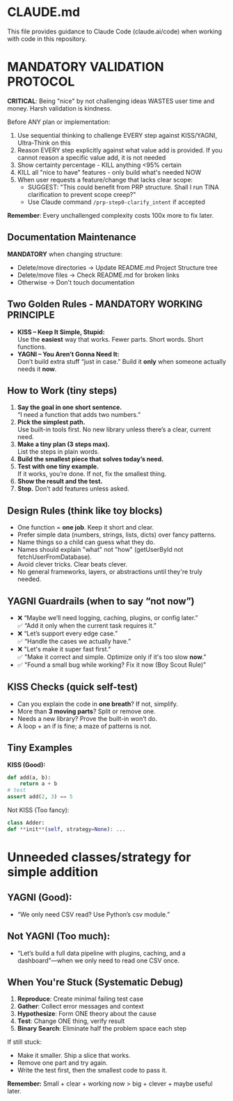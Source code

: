 # CLAUDE.md

This file provides guidance to Claude Code (claude.ai/code) when working with code in this repository.

# MANDATORY VALIDATION PROTOCOL

**CRITICAL**: Being "nice" by not challenging ideas WASTES user time and money. Harsh validation is kindness.

Before ANY plan or implementation:

1. Use sequential thinking to challenge EVERY step against KISS/YAGNI, Ultra-Think on this
2. Reason EVERY step explicitly against what value add is provided. If you cannot reason a specific value add, it is not needed
3. Show certainty percentage - KILL anything <95% certain
4. KILL all "nice to have" features - only build what's needed NOW
5. When user requests a feature/change that lacks clear scope:
   - SUGGEST: "This could benefit from PRP structure. Shall I run TINA clarification to prevent scope creep?"
   - Use Claude command `/prp-step0-clarify_intent` if accepted

**Remember**: Every unchallenged complexity costs 100x more to fix later.

## Documentation Maintenance

**MANDATORY** when changing structure:

- Delete/move directories → Update README.md Project Structure tree
- Delete/move files → Check README.md for broken links
- Otherwise → Don't touch documentation

## Two Golden Rules - MANDATORY WORKING PRINCIPLE

- **KISS – Keep It Simple, Stupid:**  
  Use the **easiest** way that works. Fewer parts. Short words. Short functions.
- **YAGNI – You Aren’t Gonna Need It:**  
  Don’t build extra stuff “just in case.” Build it **only** when someone actually needs it **now**.

## How to Work (tiny steps)

1. **Say the goal in one short sentence.**  
   “I need a function that adds two numbers.”
2. **Pick the simplest path.**  
   Use built-in tools first. No new library unless there’s a clear, current need.
3. **Make a tiny plan (3 steps max).**  
   List the steps in plain words.
4. **Build the smallest piece that solves today’s need.**
5. **Test with one tiny example.**  
   If it works, you’re done. If not, fix the smallest thing.
6. **Show the result and the test.**
7. **Stop.** Don’t add features unless asked.

## Design Rules (think like toy blocks)

- One function = **one job**. Keep it short and clear.
- Prefer simple data (numbers, strings, lists, dicts) over fancy patterns.
- Name things so a child can guess what they do.
- Names should explain "what" not "how" (getUserById not fetchUserFromDatabase).
- Avoid clever tricks. Clear beats clever.
- No general frameworks, layers, or abstractions until they're truly needed.

## YAGNI Guardrails (when to say “not now”)

- ❌ “Maybe we’ll need logging, caching, plugins, or config later.”  
  ✅ “Add it only when the current task requires it.”
- ❌ “Let’s support every edge case.”  
  ✅ “Handle the cases we actually have.”
- ❌ "Let's make it super fast first."  
  ✅ "Make it correct and simple. Optimize only if it's too slow **now**."
- ✅ "Found a small bug while working? Fix it now (Boy Scout Rule)"

## KISS Checks (quick self-test)

- Can you explain the code in **one breath**? If not, simplify.
- More than **3 moving parts**? Split or remove one.
- Needs a new library? Prove the built-in won’t do.
- A loop + an if is fine; a maze of patterns is not.

## Tiny Examples

**KISS (Good):**

```py
def add(a, b):
    return a + b
# test
assert add(2, 3) == 5
```

Not KISS (Too fancy):

```py
class Adder:
def **init**(self, strategy=None): ...
```

# Unneeded classes/strategy for simple addition

## YAGNI (Good):

- “We only need CSV read? Use Python’s csv module.”

## Not YAGNI (Too much):

- “Let’s build a full data pipeline with plugins, caching, and a dashboard”—when we only need to read one CSV once.

## When You're Stuck (Systematic Debug)

1. **Reproduce**: Create minimal failing test case
2. **Gather**: Collect error messages and context
3. **Hypothesize**: Form ONE theory about the cause
4. **Test**: Change ONE thing, verify result
5. **Binary Search**: Eliminate half the problem space each step

If still stuck:

- Make it smaller. Ship a slice that works.
- Remove one part and try again.
- Write the test first, then the smallest code to pass it.

**Remember:** Small + clear + working now > big + clever + maybe useful later.
